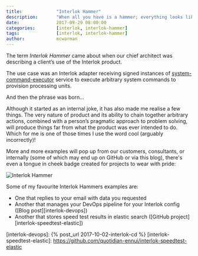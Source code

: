 ```yaml
---
title:             "Interlok Hammer"
description:       "When all you have is a hammer; everything looks like a nail..."
date:              2017-09-29 08:00:00
categories:        [interlok, interlok-hammer]
tags:              [interlok, interlok-hammer]
author:            mcwarman
---
```


The term _Interlok Hammer_ came about when our chief architect was describing a client’s use of the Interlok product.<!-- more -->

The use case was an Interlok adapter receiving signed instances of [system-command-executor] service to execute arbitrary system commands to provision processing units.

And then the phrase was born...

Although it started as an internal joke, it has also made me realise a few things. The very nature of product and its ability to chain together arbitrary actions, combined with a person’s pragmatic approach to problem solving, will produce things far from what the product was ever intended to do. Which for me is one of those times I use the word cool (arguably incorrectly)!

More and more examples will pop up from our customers, consultants, or internally (some of which may end up on GitHub or via this blog), there's even a tongue in cheek badge created for projects to wear with pride:

![Interlok Hammer](https://img.shields.io/badge/certified-interlok%20hammer-red.svg)

Some of my favourite Interlok Hammers examples are:

* One that replies to your email with data you requested
* Another that manages your DevOps pipeline for your Interlok config ([Blog post][interlok-devops])
* Another that stores speed test results in elastic search ([GitHub project][interlok-speedtest-elastic])

[system-command-executor]: https://development.adaptris.net/javadocs/latest-stable/Interlok-API/com/adaptris/core/services/system/SystemCommandExecutorService.html
[interlok-devops]: {% post_url 2017-10-02-interlok-cd %}
[interlok-speedtest-elastic]: https://github.com/quotidian-ennui/interlok-speedtest-elastic

